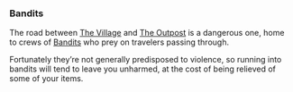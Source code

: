 ### Bandits
The road between [The Village](/locations/village_square/index.md) and [The Outpost](/locations/outpost/index.md) is a dangerous one, home to crews of [Bandits](bandits.md) who prey on
  travelers passing through.

Fortunately they’re not generally predisposed to violence, so running into bandits will tend to leave you unharmed,
  at the cost of being relieved of some of your items.


